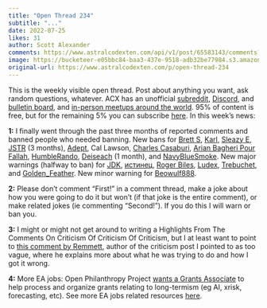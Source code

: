 ```yaml
---
title: "Open Thread 234"
subtitle: "..."
date: 2022-07-25
likes: 31
author: Scott Alexander
comments: https://www.astralcodexten.com/api/v1/post/65583143/comments?&all_comments=true
image: https://bucketeer-e05bbc84-baa3-437e-9518-adb32be77984.s3.amazonaws.com/public/images/02d97e5e-d236-4b37-a96d-b5e16415c858_1022x926.png
original-url: https://www.astralcodexten.com/p/open-thread-234
---
```

This is the weekly visible open thread. Post about anything you want, ask random questions, whatever. ACX has an unofficial [subreddit](https://www.reddit.com/r/slatestarcodex/), [Discord](https://discord.gg/RTKtdut), and [bulletin board](https://www.datasecretslox.com/index.php), and [in-person meetups around the world](https://www.lesswrong.com/community?filters%5B0%5D=SSC). 95% of content is free, but for the remaining 5% you can subscribe [here](https://astralcodexten.substack.com/subscribe?). In this week’s news:

**1:** I finally went through the past three months of reported comments and banned people who needed banning. New bans for [Brett S](https://astralcodexten.substack.com/p/highlights-from-the-comments-on-justice/comment/7665856), [Karl](https://astralcodexten.substack.com/p/the-low-hanging-fruit-argument-models/comment/5891372), [Sleazy E](https://astralcodexten.substack.com/p/mantic-monday-41822/comment/6125375), [JSTR](https://astralcodexten.substack.com/p/which-party-has-gotten-more-extreme/comment/7005611) (3 months), [Adept](https://astralcodexten.substack.com/p/your-book-review-the-future-of-fusion/comment/7204453), Cal Lawson, [Charles Casaburi](https://astralcodexten.substack.com/p/what-caused-the-2020-homicide-spike/comment/7487779), [Arian Bagheri Pour Fallah](https://astralcodexten.substack.com/p/open-thread-226/comment/6849993), [HumbleRando](https://astralcodexten.substack.com/p/your-book-review-the-castrato/comment/7666088), [Deiseach](https://astralcodexten.substack.com/p/hidden-open-thread-2315/comment/7644054) (1 month), and [NavyBlueSmoke](https://astralcodexten.substack.com/p/your-book-review-the-outlier/comment/7637222). New major warnings (halfway to ban) for [JDK](https://astralcodexten.substack.com/p/dictator-book-club-xi-jinping/comment/5928200), [истинец](https://astralcodexten.substack.com/p/obscure-pregnancy-interventions-much/comment/7665901), [Roger Biles](https://astralcodexten.substack.com/p/links-for-april-644/comment/6486256), [Ludex](https://astralcodexten.substack.com/p/in-partial-grudging-defense-of-the/comment/6776449), [Trebuchet](https://astralcodexten.substack.com/p/open-thread-226/comment/6907511), and [Golden_Feather](https://astralcodexten.substack.com/p/your-book-review-the-outlier/comment/7666141). New minor warning for [Beowulf888](https://astralcodexten.substack.com/p/your-book-review-the-dawn-of-everything/comment/7666119).

**2:** Please don’t comment “First!” in a comment thread, make a joke about how you were going to do it but won’t (if that joke is the entire comment), or make related jokes (ie commenting “Second!”). If you do this I will warn or ban you.

**3:** I might or might not get around to writing a Highlights From The Comments On Criticism Of Criticism Of Criticism, but I at least want to point to [this comment by Remmett](https://astralcodexten.substack.com/p/criticism-of-criticism-of-criticism/comment/7855380), author of the criticism post I pointed to as too vague, where he explains more about what he was trying to do and how I got it wrong.

**4:** More EA jobs: Open Philanthropy Project [wants a Grants Associate](https://jobs.ashbyhq.com/openphilanthropy/243da982-26bb-4412-8d48-71d6da45ea92) to help process and organize grants relating to long-termism (eg AI, xrisk, forecasting, etc). See more EA jobs related resources [here](https://forum.effectivealtruism.org/posts/DXcg6N6CGvRA2vrCk/who-s-hiring-may-september-2022).
